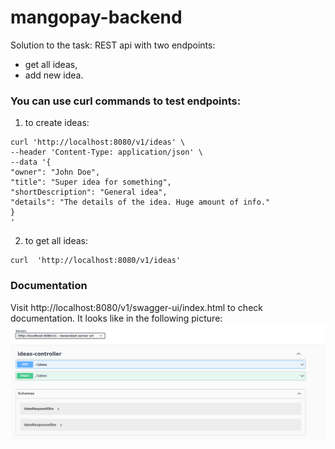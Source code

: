 # mangopay-backend

Solution to the task: REST api with two endpoints:

- get all ideas,
- add new idea.

### You can use curl commands to test endpoints:

1. to create ideas:
``` 
curl 'http://localhost:8080/v1/ideas' \
--header 'Content-Type: application/json' \
--data '{
"owner": "John Doe",
"title": "Super idea for something",
"shortDescription": "General idea",
"details": "The details of the idea. Huge amount of info."
}
'
```

2. to get all ideas:
``` 
curl  'http://localhost:8080/v1/ideas'
```

### Documentation

Visit http://localhost:8080/v1/swagger-ui/index.html to check documentation.
It looks like in the following picture:
![swagger.png](swagger.png)